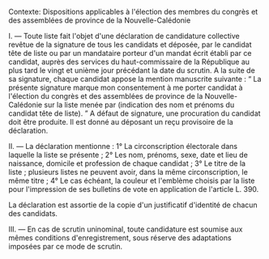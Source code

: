 Contexte: Dispositions applicables à l'élection des membres du congrès et des assemblées de province de la Nouvelle-Calédonie

I. — Toute liste fait l'objet d'une déclaration de candidature collective revêtue de la signature de tous les candidats et déposée, par le candidat tête de liste ou par un mandataire porteur d'un mandat écrit établi par ce candidat, auprès des services du haut-commissaire de la République au plus tard le vingt et unième jour précédant la date du scrutin. A la suite de sa signature, chaque candidat appose la mention manuscrite suivante : “ La présente signature marque mon consentement à me porter candidat à l'élection du congrès et des assemblées de province de la Nouvelle-Calédonie sur la liste menée par (indication des nom et prénoms du candidat tête de liste). ” A défaut de signature, une procuration du candidat doit être produite. Il est donné au déposant un reçu provisoire de la déclaration.

II. — La déclaration mentionne : 1° La circonscription électorale dans laquelle la liste se présente ; 2° Les nom, prénoms, sexe, date et lieu de naissance, domicile et profession de chaque candidat ; 3° Le titre de la liste ; plusieurs listes ne peuvent avoir, dans la même circonscription, le même titre ; 4° Le cas échéant, la couleur et l'emblème choisis par la liste pour l'impression de ses bulletins de vote en application de l'article L. 390.

La déclaration est assortie de la copie d'un justificatif d'identité de chacun des candidats.

III. — En cas de scrutin uninominal, toute candidature est soumise aux mêmes conditions d'enregistrement, sous réserve des adaptations imposées par ce mode de scrutin.